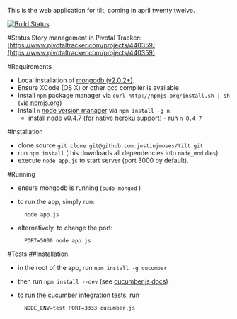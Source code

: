 This is the web application for tilt, coming in april twenty twelve. 

[![Build Status](https://secure.travis-ci.org/justinjmoses/tilt.png)](http://travis-ci.org/justinjmoses/tilt)

#Status
Story management in Pivotal Tracker: [https://www.pivotaltracker.com/projects/440359](https://www.pivotaltracker.com/projects/440359).



#Requirements
* Local installation of [mongodb (v2.0.2+)](http://www.mongodb.org/downloads).
* Ensure XCode (OS X) or other gcc compiler is available
* Install `npm` package manager via `curl http://npmjs.org/install.sh | sh` (via [npmjs.org](http://npmjs.org/)) 
* Install `n` [node version manager](https://github.com/visionmedia/n) via `npm install -g n`
    * install node v0.4.7 (for native heroku support) - run `n 0.4.7` 

#Installation
* clone source `git clone git@github.com:justinjmoses/tilt.git`
* run `npm install` (this downloads all dependencies into `node_modules`)
* execute `node app.js` to start server (port 3000 by default).

#Running
* ensure mongodb is running (`sudo mongod` )
* to run the app, simply run:
        
        node app.js

* alternatively, to change the port:
        
        PORT=5000 node app.js

#Tests
##Installation
* in the root of the app, run `npm install -g cucumber`
* then run `npm install --dev` (see [cucumber.js docs](https://github.com/cucumber/cucumber-js))
* to run the cucumber integration tests, run 
        
        NODE_ENV=test PORT=3333 cucumber.js

